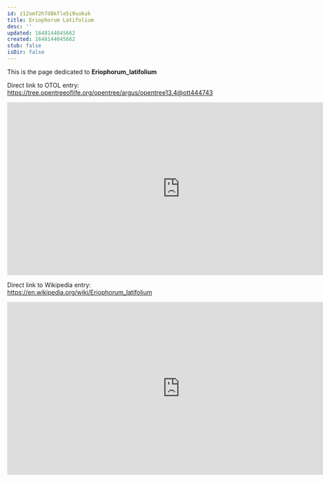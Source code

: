 ```yaml
---
id: z12omf2h7d8kfle5i9uukuk
title: Eriophorum Latifolium
desc: ''
updated: 1648144045662
created: 1648144045662
stub: false
isDir: false
---
```

This is the page dedicated to **Eriophorum_latifolium**


Direct link to OTOL entry: https://tree.opentreeoflife.org/opentree/argus/opentree13.4@ott444743



<html>
    <body>
    <iframe src="https://tree.opentreeoflife.org/opentree/argus/opentree13.4@ott444743"
    width="800" height="400" frameborder="0" allowfullscreen> </iframe>
    </body>
</html>
    


Direct link to Wikipedia entry: https://en.wikipedia.org/wiki/Eriophorum_latifolium



<html>
    <body>
    <iframe src="https://en.wikipedia.org/wiki/Eriophorum_latifolium"
    width="800" height="400" frameborder="0" allowfullscreen> </iframe>
    </body>
</html>
    
